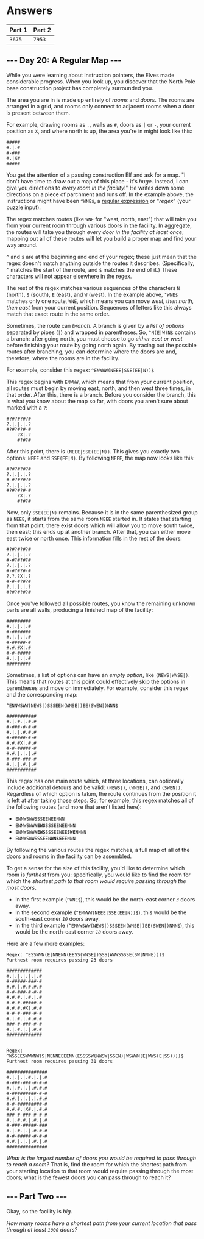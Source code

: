 # Answers

| Part 1 | Part 2 |
|--------|--------|
| `3675` | `7953` |

## --- Day 20: A Regular Map ---

While you were learning about instruction pointers, the Elves made considerable progress. When you look up, you discover that the North Pole base construction project has completely surrounded you.

The area you are in is made up entirely of _rooms_ and _doors_. The rooms are arranged in a grid, and rooms only connect to adjacent rooms when a door is present between them.

For example, drawing rooms as `.`, walls as `#`, doors as `|` or `-`, your current position as `X`, and where north is up, the area you're in might look like this:

    #####
    #.|.#
    #-###
    #.|X#
    #####
    

You get the attention of a passing construction Elf and ask for a map. "I don't have time to draw out a map of this place - it's _huge_. Instead, I can give you directions to _every room in the facility_!" He writes down some directions on a piece of parchment and runs off. In the example above, the instructions might have been `^WNE$`, a [regular expression](https://en.wikipedia.org/wiki/Regular_expression) or "_regex_" (your puzzle input).

The regex matches routes (like `WNE` for "west, north, east") that will take you from your current room through various doors in the facility. In aggregate, the routes will take you through _every door in the facility at least once_; mapping out all of these routes will let you build a proper map and find your way around.

`^` and `$` are at the beginning and end of your regex; these just mean that the regex doesn't match anything outside the routes it describes. (Specifically, `^` matches the start of the route, and `$` matches the end of it.) These characters will not appear elsewhere in the regex.

The rest of the regex matches various sequences of the characters `N` (north), `S` (south), `E` (east), and `W` (west). In the example above, `^WNE$` matches only one route, `WNE`, which means you can move _west, then north, then east_ from your current position. Sequences of letters like this always match that exact route in the same order.

Sometimes, the route can _branch_. A branch is given by a _list of options_ separated by pipes (`|`) and wrapped in parentheses. So, `^N(E|W)N$` contains a branch: after going north, you must choose to go _either east or west_ before finishing your route by going north again. By tracing out the possible routes after branching, you can determine where the doors are and, therefore, where the rooms are in the facility.

For example, consider this regex: `^ENWWW(NEEE|SSE(EE|N))$`

This regex begins with `ENWWW`, which means that from your current position, all routes must begin by moving east, north, and then west three times, in that order. After this, there is a branch. Before you consider the branch, this is what you know about the map so far, with doors you aren't sure about marked with a `?`:

    #?#?#?#?#
    ?.|.|.|.?
    #?#?#?#-#
        ?X|.?
        #?#?#
    

After this point, there is `(NEEE|SSE(EE|N))`. This gives you exactly two options: `NEEE` and `SSE(EE|N)`. By following `NEEE`, the map now looks like this:

    #?#?#?#?#
    ?.|.|.|.?
    #-#?#?#?#
    ?.|.|.|.?
    #?#?#?#-#
        ?X|.?
        #?#?#
    

Now, only `SSE(EE|N)` remains. Because it is in the same parenthesized group as `NEEE`, it starts from the same room `NEEE` started in. It states that starting from that point, there exist doors which will allow you to move south twice, then east; this ends up at another branch. After that, you can either move east twice or north once. This information fills in the rest of the doors:

    #?#?#?#?#
    ?.|.|.|.?
    #-#?#?#?#
    ?.|.|.|.?
    #-#?#?#-#
    ?.?.?X|.?
    #-#-#?#?#
    ?.|.|.|.?
    #?#?#?#?#
    

Once you've followed all possible routes, you know the remaining unknown parts are all walls, producing a finished map of the facility:

    #########
    #.|.|.|.#
    #-#######
    #.|.|.|.#
    #-#####-#
    #.#.#X|.#
    #-#-#####
    #.|.|.|.#
    #########
    

Sometimes, a list of options can have an _empty option_, like `(NEWS|WNSE|)`. This means that routes at this point could effectively skip the options in parentheses and move on immediately. For example, consider this regex and the corresponding map:

    ^ENNWSWW(NEWS|)SSSEEN(WNSE|)EE(SWEN|)NNN$
    
    ###########
    #.|.#.|.#.#
    #-###-#-#-#
    #.|.|.#.#.#
    #-#####-#-#
    #.#.#X|.#.#
    #-#-#####-#
    #.#.|.|.|.#
    #-###-###-#
    #.|.|.#.|.#
    ###########
    

This regex has one main route which, at three locations, can optionally include additional detours and be valid: `(NEWS|)`, `(WNSE|)`, and `(SWEN|)`. Regardless of which option is taken, the route continues from the position it is left at after taking those steps. So, for example, this regex matches all of the following routes (and more that aren't listed here):

*   `ENNWSWWSSSEENEENNN`
*   <code>ENNWSWW<b>NEWS</b>SSSEENEENNN</code>
*   <code>ENNWSWW<b>NEWS</b>SSSEENEE<b>SWEN</b>NNN</code>
*   <code>ENNWSWWSSSEEN<b>WNSE</b>EENNN</code></li>

By following the various routes the regex matches, a full map of all of the doors and rooms in the facility can be assembled.

To get a sense for the size of this facility, you'd like to determine which room is _furthest_ from you: specifically, you would like to find the room for which the _shortest path to that room would require passing through the most doors_.

*   In the first example (`^WNE$`), this would be the north-east corner _`3`_ doors away.
*   In the second example (`^ENWWW(NEEE|SSE(EE|N))$`), this would be the south-east corner _`10`_ doors away.
*   In the third example (`^ENNWSWW(NEWS|)SSSEEN(WNSE|)EE(SWEN|)NNN$`), this would be the north-east corner _`18`_ doors away.

Here are a few more examples:

    Regex: ^ESSWWN(E|NNENN(EESS(WNSE|)SSS|WWWSSSSE(SW|NNNE)))$
    Furthest room requires passing 23 doors
    
    #############
    #.|.|.|.|.|.#
    #-#####-###-#
    #.#.|.#.#.#.#
    #-#-###-#-#-#
    #.#.#.|.#.|.#
    #-#-#-#####-#
    #.#.#.#X|.#.#
    #-#-#-###-#-#
    #.|.#.|.#.#.#
    ###-#-###-#-#
    #.|.#.|.|.#.#
    #############
    

    Regex: ^WSSEESWWWNW(S|NENNEEEENN(ESSSSW(NWSW|SSEN)|WSWWN(E|WWS(E|SS))))$
    Furthest room requires passing 31 doors
    
    ###############
    #.|.|.|.#.|.|.#
    #-###-###-#-#-#
    #.|.#.|.|.#.#.#
    #-#########-#-#
    #.#.|.|.|.|.#.#
    #-#-#########-#
    #.#.#.|X#.|.#.#
    ###-#-###-#-#-#
    #.|.#.#.|.#.|.#
    #-###-#####-###
    #.|.#.|.|.#.#.#
    #-#-#####-#-#-#
    #.#.|.|.|.#.|.#
    ###############
    

_What is the largest number of doors you would be required to pass through to reach a room?_ That is, find the room for which the shortest path from your starting location to that room would require passing through the most doors; what is the fewest doors you can pass through to reach it?

## --- Part Two ---

Okay, so the facility is _big_.

_How many rooms have a shortest path from your current location that pass through at least `1000` doors?_
